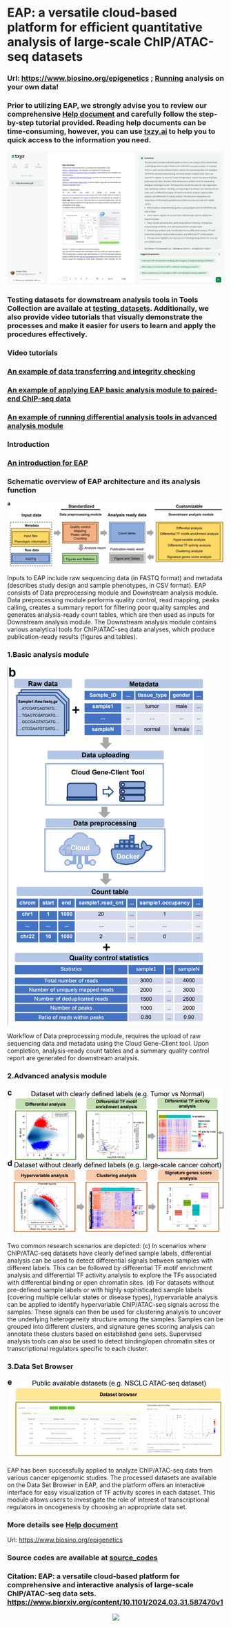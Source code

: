 # EAP: a versatile cloud-based platform for efficient quantitative analysis of large-scale ChIP/ATAC-seq datasets

### Url: https://www.biosino.org/epigenetics ; [Running](https://www.biosino.org/epigenetics) analysis on your own data!

### Prior to utilizing EAP, we strongly advise you to review our comprehensive [Help document](https://github.com/haojiechen94/EAP/blob/main/doc/Help%20document.pdf) and carefully follow the step-by-step tutorial provided. Reading help documents can be time-consuming, however, you can use [txzy.ai](https://app.txyz.ai/) to help you to quick access to the information you need. 
![txzy.ai](https://github.com/haojiechen94/EAP/blob/main/images/f.png)
### Testing datasets for downstream analysis tools in Tools Collection are availale at [testing_datasets](https://github.com/haojiechen94/EAP/tree/main/testing_datasets/testing_datasets_for_downstream_analysis_module). Additionally, we also provide video tutorials that visually demonstrate the processes and make it easier for users to learn and apply the procedures effectively.

### Video tutorials
### [An example of data transferring and integrity checking](https://github.com/haojiechen94/EAP/blob/main/video_tutorials/Data_transferring_and_integrity_checking.mp4)
### [An example of applying EAP basic analysis module to paired-end ChIP-seq data](https://github.com/haojiechen94/EAP/blob/main/video_tutorials/Basic_analysis_module_demo_using_paired_end_ChIP_seq_data.mp4)
### [An example of running differential analysis tools in advanced analysis module](https://github.com/haojiechen94/EAP/blob/main/video_tutorials/Advanced_analysis_module_demo_differential_analysis.mp4)

### Introduction
### [An introduction for EAP](https://github.com/haojiechen94/EAP/blob/main/doc/Introduction.pdf)

### Schematic overview of EAP architecture and its analysis function
![workflow](https://github.com/haojiechen94/EAP/blob/main/images/a.png)

Inputs to EAP include raw sequencing data (in FASTQ format) and metadata (describes study design and sample phenotypes, in CSV format). EAP consists of Data preprocessing module and Downstream analysis module. Data preprocessing module performs quality control, read mapping, peaks calling, creates a summary report for filtering poor quality samples and generates analysis-ready count tables, which are then used as inputs for Downstream analysis module. The Downstream analysis module contains various analytical tools for ChIP/ATAC-seq data analyses, which produce publication-ready results (figures and tables). 

### 1.Basic analysis module
![Data preprocessing module](https://github.com/haojiechen94/EAP/blob/main/images/b.png)

Workflow of Data preprocessing module, requires the upload of raw sequencing data and metadata using the Cloud Gene-Client tool. Upon completion, analysis-ready count tables and a summary quality control report are generated for downstream analysis.

### 2.Advanced analysis module
![Downstream analysis module](https://github.com/haojiechen94/EAP/blob/main/images/cd.png)

Two common research scenarios are depicted: (c) In scenarios where ChIP/ATAC-seq datasets have clearly defined sample labels, differential analysis can be used to detect differential signals between samples with different labels. This can be followed by differential TF motif enrichment analysis and differential TF activity analysis to explore the TFs associated with differential binding or open chromatin sites. (d) For datasets without pre-defined sample labels or with highly sophisticated sample labels (covering multiple cellular states or disease types), hypervariable analysis can be applied to identify hypervariable ChIP/ATAC-seq signals across the samples. These signals can then be used for clustering analysis to uncover the underlying heterogeneity structure among the samples. Samples can be grouped into different clusters, and signature genes scoring analysis can annotate these clusters based on established gene sets. Supervised analysis tools can also be used to detect binding/open chromatin sites or transcriptional regulators specific to each cluster.

### 3.Data Set Browser
![Data Set Browser](https://github.com/haojiechen94/EAP/blob/main/images/e.png)

EAP has been successfully applied to analyze ChIP/ATAC-seq data from various cancer epigenomic studies. The processed datasets are available on the Data Set Browser in EAP, and the platform offers an interactive interface for easy visualization of TF activity scores in each dataset. This module allows users to investigate the role of interest of transcriptional regulators in oncogenesis by choosing an appropriate data set.

### More details see [Help document](https://github.com/haojiechen94/EAP/blob/main/doc/Help%20document.pdf)

Url: https://www.biosino.org/epigenetics

### Source codes are available at [source_codes](https://github.com/haojiechen94/EAP/tree/main/source_codes)

### Citation: EAP: a versatile cloud-based platform for comprehensive and interactive analysis of large-scale ChIP/ATAC-seq data sets. https://www.biorxiv.org/content/10.1101/2024.03.31.587470v1

<p align="center">
  <a href="#">
     <img src="https://api.visitorbadge.io/api/visitors?path=https://github.com/haojiechen94/EAP" />
   </a>
</p>

